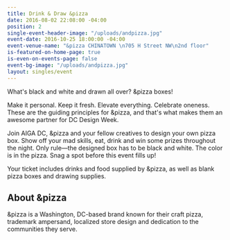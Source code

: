 ```yaml
---
title: Drink & Draw &pizza
date: 2016-08-02 22:08:00 -04:00
position: 2
single-event-header-image: "/uploads/andpizza.jpg"
event-date: 2016-10-25 18:00:00 -04:00
event-venue-name: "&pizza CHINATOWN \n705 H Street NW\n2nd floor"
is-featured-on-home-page: true
is-even-on-events-page: false
event-bg-image: "/uploads/andpizza.jpg"
layout: singles/event
---
```


What's black and white and drawn all over? &pizza boxes!

Make it personal. Keep it fresh. Elevate everything. Celebrate oneness. These are the guiding principles for &pizza, and that's what makes them an awesome partner for DC Design Week.

Join AIGA DC, &pizza and your fellow creatives to design your own pizza box. Show off your mad skills, eat, drink and win some prizes throughout the night. Only rule—the designed box has to be black and white. The color is in the pizza. Snag a spot before this event fills up!

Your ticket includes drinks and food supplied by &pizza, as well as blank pizza boxes and drawing supplies.

## About &pizza

&pizza is a Washington, DC-based brand known for their craft pizza, trademark ampersand, localized store design and dedication to the communities they serve.